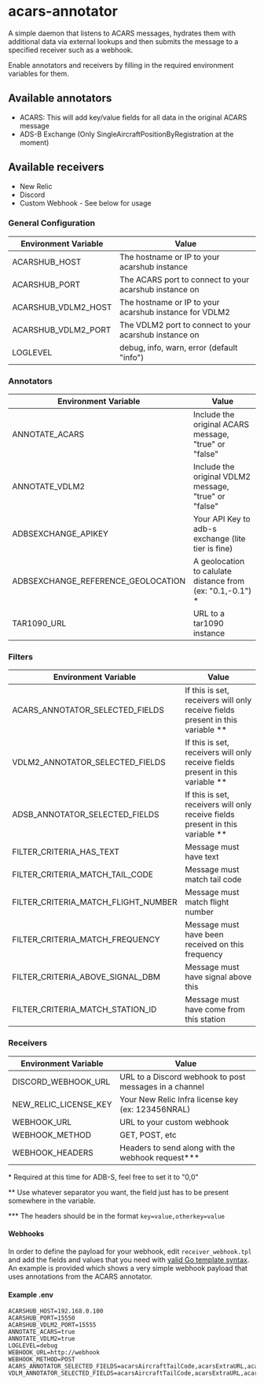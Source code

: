 # acars-annotator

A simple daemon that listens to ACARS messages, hydrates them with additional
data via external lookups and then submits the message to a specified receiver
such as a webhook.

Enable annotators and receivers by filling in the required environment
variables for them.

## Available annotators

- ACARS: This will add key/value fields for all data in the original ACARS
  message
- ADS-B Exchange (Only SingleAircraftPositionByRegistration at the moment)

## Available receivers

- New Relic
- Discord
- Custom Webhook - See below for usage

### General Configuration

| Environment Variable             | Value                                                  |
| -------------------------------- | ------------------------------------------------------ |
| ACARSHUB_HOST                    | The hostname or IP to your acarshub instance           |
| ACARSHUB_PORT                    | The ACARS port to connect to your acarshub instance on |
| ACARSHUB_VDLM2_HOST              | The hostname or IP to your acarshub instance for VDLM2 |
| ACARSHUB_VDLM2_PORT              | The VDLM2 port to connect to your acarshub instance on |
| LOGLEVEL                         | debug, info, warn, error (default "info")              |

### Annotators

| Environment Variable               | Value                                                       |
| ---------------------------------- | ----------------------------------------------------------- |
| ANNOTATE_ACARS                     | Include the original ACARS message, "true" or "false"       |
| ANNOTATE_VDLM2                     | Include the original VDLM2 message, "true" or "false"       |
| ADBSEXCHANGE_APIKEY                | Your API Key to adb-s exchange (lite tier is fine)          |
| ADBSEXCHANGE_REFERENCE_GEOLOCATION | A geolocation to calulate distance from (ex: "0.1,-0.1") \* |
| TAR1090_URL | URL to a tar1090 instance |

### Filters

| Environment Variable                | Value                                                                            |
| ----------------------------------- | -------------------------------------------------------------------------------- |
| ACARS_ANNOTATOR_SELECTED_FIELDS     | If this is set, receivers will only receive fields present in this variable \*\* |
| VDLM2_ANNOTATOR_SELECTED_FIELDS     | If this is set, receivers will only receive fields present in this variable \*\* |
| ADSB_ANNOTATOR_SELECTED_FIELDS      | If this is set, receivers will only receive fields present in this variable \*\* |
| FILTER_CRITERIA_HAS_TEXT            | Message must have text                                                           |
| FILTER_CRITERIA_MATCH_TAIL_CODE     | Message must match tail code                                                     |
| FILTER_CRITERIA_MATCH_FLIGHT_NUMBER | Message must match flight number                                                 |
| FILTER_CRITERIA_MATCH_FREQUENCY     | Message must have been received on this frequency                                |
| FILTER_CRITERIA_ABOVE_SIGNAL_DBM    | Message must have signal above this                                              |
| FILTER_CRITERIA_MATCH_STATION_ID    | Message must have come from this station                                         |

### Receivers

| Environment Variable  | Value                                                  |
| --------------------- | ------------------------------------------------------ |
| DISCORD_WEBHOOK_URL   | URL to a Discord webhook to post messages in a channel |
| NEW_RELIC_LICENSE_KEY | Your New Relic Infra license key (ex: 123456NRAL)      |
| WEBHOOK_URL           | URL to your custom webhook                             |
| WEBHOOK_METHOD        | GET, POST, etc                                         |
| WEBHOOK_HEADERS       | Headers to send along with the webhook request\*\*\*   |

\* Required at this time for ADB-S, feel free to set it to "0,0"

\*\* Use whatever separator you want, the field just has to be present somewhere
in the variable.

\*\*\* The headers should be in the format `key=value,otherkey=value`

#### Webhooks

In order to define the payload for your webhook, edit `receiver_webhook.tpl`
and add the fields and values that you need with
[valid Go template syntax](https://pkg.go.dev/text/template).
An example is provided which shows a very simple webhook payload
that uses annotations from the ACARS annotator.

#### Example .env

```
ACARSHUB_HOST=192.168.0.100
ACARSHUB_PORT=15550
ACARSHUB_VDLM2_PORT=15555
ANNOTATE_ACARS=true
ANNOTATE_VDLM2=true
LOGLEVEL=debug
WEBHOOK_URL=http://webhook
WEBHOOK_METHOD=POST
ACARS_ANNOTATOR_SELECTED_FIELDS=acarsAircraftTailCode,acarsExtraURL,acarsFlightNumber,acarsFrequencyMHz,acarsMessageText
VDLM_ANNOTATOR_SELECTED_FIELDS=acarsAircraftTailCode,acarsExtraURL,acarsFlightNumber,vdlm2FrequencyHz,acarsMessageText
```
